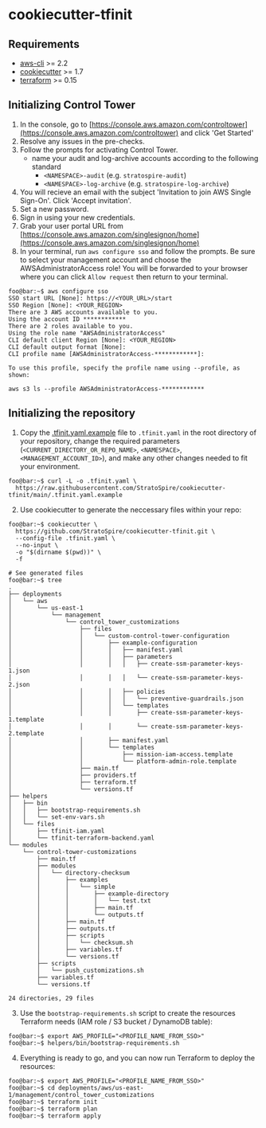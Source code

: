 # cookiecutter-tfinit

## Requirements
- [aws-cli](https://docs.aws.amazon.com/cli/latest/userguide/install-cliv2.html) >= 2.2
- [cookiecutter](https://cookiecutter.readthedocs.io/en/1.7.2/installation.html) >= 1.7
- [terraform](https://learn.hashicorp.com/tutorials/terraform/install-cli) >= 0.15

## Initializing Control Tower

1. In the console, go to [https://console.aws.amazon.com/controltower](https://console.aws.amazon.com/controltower) and click 'Get Started'
2. Resolve any issues in the pre-checks.
3. Follow the prompts for activating Control Tower.
    - name your audit and log-archive accounts according to the following standard
        - `<NAMESPACE>-audit` (e.g. `stratospire-audit`)
        - `<NAMESPACE>-log-archive` (e.g. `stratospire-log-archive`)
4. You will recieve an email with the subject 'Invitation to join AWS Single Sign-On'. Click 'Accept invitation'.
5. Set a new password.
6. Sign in using your new credentials.
7. Grab your user portal URL from [https://console.aws.amazon.com/singlesignon/home](https://console.aws.amazon.com/singlesignon/home)
8. In your terminal, run `aws configure sso` and follow the prompts. Be sure to select your management account and choose the AWSAdministratorAccess role! You will be forwarded to your browser where you can  click `Allow request` then return to your terminal.

```console
foo@bar:~$ aws configure sso
SSO start URL [None]: https://<YOUR_URL>/start
SSO Region [None]: <YOUR_REGION>
There are 3 AWS accounts available to you.
Using the account ID ************
There are 2 roles available to you.
Using the role name "AWSAdministratorAccess"
CLI default client Region [None]: <YOUR_REGION>
CLI default output format [None]:
CLI profile name [AWSAdministratorAccess-************]:

To use this profile, specify the profile name using --profile, as shown:

aws s3 ls --profile AWSAdministratorAccess-************
```

## Initializing the repository
1. Copy the [.tfinit.yaml.example](.tfinit.yaml.example) file to `.tfinit.yaml` in the root directory of your repository, change the required parameters (`<CURRENT_DIRECTORY_OR_REPO_NAME>`, `<NAMESPACE>`, `<MANAGEMENT_ACCOUNT_ID>`), and make any other changes needed to fit your environment.
```console
foo@bar:~$ curl -L -o .tfinit.yaml \
  https://raw.githubusercontent.com/StratoSpire/cookiecutter-tfinit/main/.tfinit.yaml.example
```

2. Use cookiecutter to generate the neccessary files within your repo:
```console
foo@bar:~$ cookiecutter \
  https://github.com/StratoSpire/cookiecutter-tfinit.git \
  --config-file .tfinit.yaml \
  --no-input \
  -o "$(dirname $(pwd))" \
  -f

# See generated files
foo@bar:~$ tree
.
├── deployments
│   └── aws
│       └── us-east-1
│           └── management
│               └── control_tower_customizations
│                   ├── files
│                   │   └── custom-control-tower-configuration
│                   │       ├── example-configuration
│                   │       │   ├── manifest.yaml
│                   │       │   ├── parameters
│                   │       │   │   ├── create-ssm-parameter-keys-1.json
│                   │       │   │   └── create-ssm-parameter-keys-2.json
│                   │       │   ├── policies
│                   │       │   │   └── preventive-guardrails.json
│                   │       │   └── templates
│                   │       │       ├── create-ssm-parameter-keys-1.template
│                   │       │       └── create-ssm-parameter-keys-2.template
│                   │       ├── manifest.yaml
│                   │       └── templates
│                   │           ├── mission-iam-access.template
│                   │           └── platform-admin-role.template
│                   ├── main.tf
│                   ├── providers.tf
│                   ├── terraform.tf
│                   └── versions.tf
├── helpers
│   ├── bin
│   │   ├── bootstrap-requirements.sh
│   │   └── set-env-vars.sh
│   └── files
│       ├── tfinit-iam.yaml
│       └── tfinit-terraform-backend.yaml
└── modules
    └── control-tower-customizations
        ├── main.tf
        ├── modules
        │   └── directory-checksum
        │       ├── examples
        │       │   └── simple
        │       │       ├── example-directory
        │       │       │   └── test.txt
        │       │       ├── main.tf
        │       │       └── outputs.tf
        │       ├── main.tf
        │       ├── outputs.tf
        │       ├── scripts
        │       │   └── checksum.sh
        │       ├── variables.tf
        │       └── versions.tf
        ├── scripts
        │   └── push_customizations.sh
        ├── variables.tf
        └── versions.tf

24 directories, 29 files
```

3. Use the `bootstrap-requirements.sh` script to create the resources Terraform needs (IAM role / S3 bucket / DynamoDB table):
```console
foo@bar:~$ export AWS_PROFILE="<PROFILE_NAME_FROM_SSO>"
foo@bar:~$ helpers/bin/bootstrap-requirements.sh
```

4. Everything is ready to go, and you can now run Terraform to deploy the resources:
```console
foo@bar:~$ export AWS_PROFILE="<PROFILE_NAME_FROM_SSO>"
foo@bar:~$ cd deployments/aws/us-east-1/management/control_tower_customizations
foo@bar:~$ terraform init
foo@bar:~$ terraform plan
foo@bar:~$ terraform apply
```
